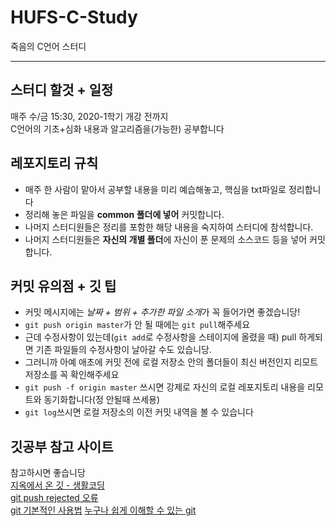 # HUFS-C-Study
죽음의 C언어 스터디

---

## 스터디 할것 + 일정 
매주 수/금 15:30, 2020-1학기 개강 전까지  
C언어의 기초+심화 내용과 알고리즘을(가능한) 공부합니다

## 레포지토리 규칙  
- 매주 한 사람이 맡아서 공부할 내용을 미리 예습해놓고, 핵심을 txt파일로 정리합니다  
- 정리해 놓은 파일을 **common 폴더에 넣어** 커밋합니다.
- 나머지 스터디원들은 정리를 포함한 해당 내용을 숙지하여 스터디에 참석합니다.
- 나머지 스터디원들은 **자신의 개별 폴더**에 자신이 푼 문제의 소스코드 등을 넣어 커밋합니다.

## 커밋 유의점 + 깃 팁
- 커밋 메시지에는 *날짜 + 범위 + 추가한 파일 소개*가 꼭 들어가면 좋겠습니당!  
- `git push origin master`가 안 될 때에는 `git pull`해주세요  
- 근데 수정사항이 있는데(`git add`로 수정사항을 스테이지에 올렸을 때) pull 하게되면 기존 파일들의 수정사항이 날아갈 수도 있습니당.
- 그러니까 아예 애초에 커밋 전에 로컬 저장소 안의 폴더들이 최신 버전인지 리모트 저장소를 꼭 확인해주세요  
- `git push -f origin master` 쓰시면 강제로 자신의 로컬 레포지토리 내용을 리모트와 동기화합니다(정 안될때 쓰세용)   
- `git log`쓰시면 로컬 저장소의 이전 커밋 내역을 볼 수 있습니다  

## 깃공부 참고 사이트
참고하시면 좋습니당  
[지옥에서 온 깃 - 생활코딩](https://www.youtube.com/watch?v=hFJZwOfme6w&list=PLuHgQVnccGMA8iwZwrGyNXCGy2LAAsTXk)  
[git push rejected 오류](https://devx.tistory.com/entry/git-push-%EC%8B%9C-%EC%98%A4%EB%A5%98%EB%A9%94%EC%84%B8%EC%A7%80-%EB%B0%9C%EC%83%9D%EC%9B%90%EC%9D%B8)  
[git 기본적인 사용법](https://devx.tistory.com/entry/git-push-%EC%8B%9C-%EC%98%A4%EB%A5%98%EB%A9%94%EC%84%B8%EC%A7%80-%EB%B0%9C%EC%83%9D%EC%9B%90%EC%9D%B8)
[누구나 쉽게 이해할 수 있는 git](https://backlog.com/git-tutorial/kr/)


